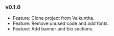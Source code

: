 ### v0.1.0

-   Feature: Clone project from Vaikuntha.
-   Feature: Remove unused code and add fonts.
-   Feature: Add banner and bio sections.
